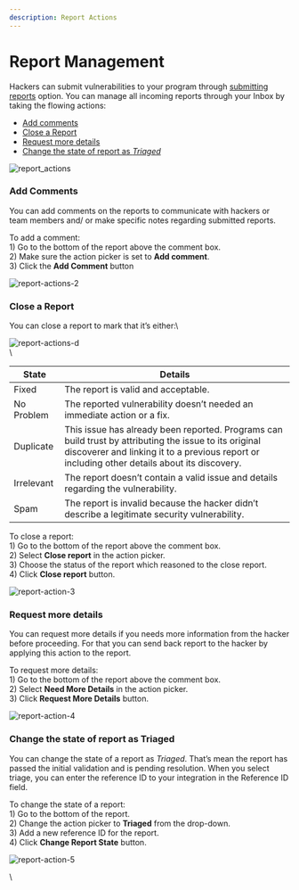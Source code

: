 ```yaml
---
description: Report Actions
---
```


# Report Management

Hackers can submit vulnerabilities to your program through [submitting reports](https://www.scorelab.org/bugzero-supports/docs/hacker-support/submitting-reports) option. You can manage all incoming reports through your Inbox by taking the flowing actions:

* [Add comments](https://scorelab.org/bugzero-supports/docs/organization-support/report-management/#add-comments)
* [Close a Report](https://scorelab.org/bugzero-supports/docs/organization-support/report-management/#close-a-report)
* [Request more details](https://scorelab.org/bugzero-supports/docs/organization-support/report-management/#request-more-details)
* [Change the state of report as _Triaged_](https://scorelab.org/bugzero-supports/docs/organization-support/report-management/#change-the-state-of-report-as-triaged)

![report\_actions](https://www.scorelab.org/bugzero-supports/assets/images/report\_actions.PNG)

### Add Comments <a href="#add-comments" id="add-comments"></a>

You can add comments on the reports to communicate with hackers or team members and/ or make specific notes regarding submitted reports.

To add a comment:\
1\) Go to the bottom of the report above the comment box.\
2\) Make sure the action picker is set to **Add comment**.\
3\) Click the **Add Comment** button

![report-actions-2](https://www.scorelab.org/bugzero-supports/assets/images/report\_comment.PNG)

### Close a Report <a href="#close-a-report" id="close-a-report"></a>

You can close a report to mark that it’s either:\


![report-actions-d](https://www.scorelab.org/bugzero-supports/assets/images/diagram.png)\
\


| State      | Details                                                                                                                                                                                                |
| ---------- | ------------------------------------------------------------------------------------------------------------------------------------------------------------------------------------------------------ |
| Fixed      | The report is valid and acceptable.                                                                                                                                                                    |
| No Problem | The reported vulnerability doesn’t needed an immediate action or a fix.                                                                                                                                |
| Duplicate  | This issue has already been reported. Programs can build trust by attributing the issue to its original discoverer and linking it to a previous report or including other details about its discovery. |
| Irrelevant | The report doesn’t contain a valid issue and details regarding the vulnerability.                                                                                                                      |
| Spam       | The report is invalid because the hacker didn’t describe a legitimate security vulnerability.                                                                                                          |

To close a report:\
1\) Go to the bottom of the report above the comment box.\
2\) Select **Close report** in the action picker.\
3\) Choose the status of the report which reasoned to the close report.\
4\) Click **Close report** button.

![report-action-3](https://www.scorelab.org/bugzero-supports/assets/images/report\_close.PNG)

### Request more details <a href="#request-more-details" id="request-more-details"></a>

You can request more details if you needs more information from the hacker before proceeding. For that you can send back report to the hacker by applying this action to the report.

To request more details:\
1\) Go to the bottom of the report above the comment box.\
2\) Select **Need More Details** in the action picker.\
3\) Click **Request More Details** button.

![report-action-4](https://www.scorelab.org/bugzero-supports/assets/images/report\_details.PNG)

### Change the state of report as **Triaged** <a href="#change-the-state-of-report-as-triaged" id="change-the-state-of-report-as-triaged"></a>

You can change the state of a report as _Triaged_. That’s mean the report has passed the initial validation and is pending resolution. When you select triage, you can enter the reference ID to your integration in the Reference ID field.

To change the state of a report:\
1\) Go to the bottom of the report.\
2\) Change the action picker to **Triaged** from the drop-down.\
3\) Add a new reference ID for the report.\
4\) Click **Change Report State** button.

![report-action-5](https://www.scorelab.org/bugzero-supports/assets/images/report\_triaged.PNG)

\
